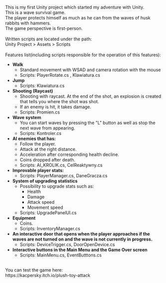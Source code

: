 This is my first Unity project which started my adventure with Unity.<br/>
This is a wave survival game.<br/>
The player protects himself as much as he can from the waves of husk rabbits with hammers.<br/>
The game perspective is first-person.<br/>
<br/>
Written scripts are located under the path:<br/>
Unity Project > Assets > Scripts <br/>
<br/>
Features list(including scripts responsible for the operation of this features):<br/>
- **Walk**<br/>
  - Standard movement with WSAD and camera rotation with the mouse<br/>
  - Scripts: PlayerRotate.cs , Klawiatura.cs <br/>
- **Jump**<br/>
  - Scripts: Klawiatura.cs <br/>
- **Shooting (Raycast)**<br/>
  - Shooting with raycast. At the end of the shot, an explosion is created that tells you where the shot was shot.  <br/>
  - If an enemy is hit, it takes damage. <br/>
  - Scripts: Promien.cs <br/>
- **Wave system**<br/>
  - You can start waves by pressing the "L" button as well as stop the next wave from appearing. 
  - Scripts: Kontroler.cs <br/>
- **AI enemies that has:** <br/>
  - Follow the player.<br/>
  - Attack at the right distance. <br/>
  - Acceleration after corresponding health decline. <br/>
  - Coins dropped after death. <br/>
  - Scripts: AI_KROLIK.cs, CelReaktywny.cs <br/>
- **Improvable player stats:**
  - Scripts: PlayerManager.cs, DaneGracza.cs 
- **System of upgrading statistics** <br/>
  - Possibility to upgrade stats such as: <br/>
    - Health
    - Damage
    - Attack speed
    - Movement speed
  - Scripts: UpgradePanelUI.cs<br/>
- **Equipment**<br/>
  - Coins.<br/>
  - Scripts: InventoryManager.cs<br/>
- **An interactive door that opens when the player approaches if the waves are not turned on and the wave is not currently in progress.** <br/>
  - Scripts: DeviceTrigger.cs, DoorOpenDevice.cs<br/> 
- **Interactive buttons in the Main Menu and the Game Over screen**<br/>
  - Scripts: MainMenu.cs, EventButttons.cs<br/> 
<br/>
You can test the game here:<br/>
https://kacpersky.itch.io/plush-toy-attack
